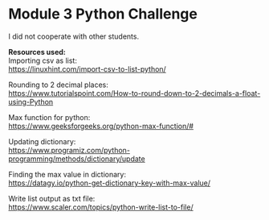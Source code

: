 # Module 3 Python Challenge

I did not cooperate with other students.

<b>Resources used:</b></br>
Importing csv as list:</br>
https://linuxhint.com/import-csv-to-list-python/

Rounding to 2 decimal places:</br>
https://www.tutorialspoint.com/How-to-round-down-to-2-decimals-a-float-using-Python

Max function for python:</br>
https://www.geeksforgeeks.org/python-max-function/#

Updating dictionary:</br>
https://www.programiz.com/python-programming/methods/dictionary/update

Finding the max value in dictionary:</br>
https://datagy.io/python-get-dictionary-key-with-max-value/

Write list output as txt file:</br>
https://www.scaler.com/topics/python-write-list-to-file/

